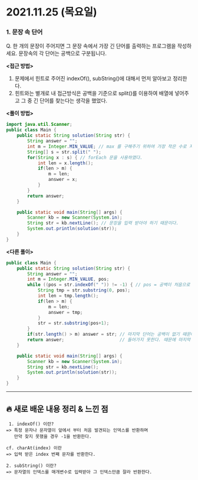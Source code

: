 # 2021.11.25 (목요일)
### **1. 문장 속 단어**

Q. 한 개의 문장이 주어지면 그 문장 속에서 가장 긴 단어를 출력하는 프로그램을 작성하세요.
   문장속의 각 단어는 공백으로 구분됩니다.

**<접근 방법>**
1. 문제에서 힌트로 주어진 indexOf(), subString()에 대해서 먼저 알아보고 정리한다.
2. 힌트와는 별개로 내 접근방식은 공백을 기준으로 split()를 이용하여 배열에 넣어주고
   그 중 긴 단어를 찾는다는 생각을 했었다.


**<풀이 방법>**

```java
import java.util.Scanner;
public class Main {
    public static String solution(String str) {
        String answer = "";
        int m = Integer.MIN_VALUE; // max 를 구해주기 위하여 가장 작은 수로 지정해둔다.
        String[] s = str.split(" ");
        for(String x : s) { // forEach 문을 사용하였다.
            int len = x.length();
            if(len > m) {
                m = len;
                answer = x;
            }
        }
        return answer;
    }

    public static void main(String[] args) {
        Scanner kb = new Scanner(System.in);
        String str = kb.nextLine(); // 문장을 입력 받아야 하기 때문이다.
        System.out.println(solution(str));
    }
}


```


**<다른 풀이>**
```java
public class Main {
    public static String solution(String str) {
        String answer = "";
        int m = Integer.MIN_VALUE, pos;
        while ((pos = str.indexOf(" ")) != -1) { // pos = 공백이 처음으로 발견되는 위치
            String tmp = str.substring(0, pos);
            int len = tmp.length();
            if(len > m) {
                m = len;
                answer = tmp;
            }
            str = str.substring(pos+1);
        }
        if(str.length() > m) answer = str; // 마지막 단어는 공백이 없기 때문에 while 문 안에
        return answer;                     // 들어가지 못한다. 때문에 마지막 단어를 한번 더 비교해 주어야 한다.
    }

    public static void main(String[] args) {
        Scanner kb = new Scanner(System.in);
        String str = kb.nextLine();
        System.out.println(solution(str));
    }
}


```

---
##  **🔥 새로 배운 내용 정리 & 느낀 점**
     1. indexOf() 이란? 
    => 특정 문자나 문자열이 앞에서 부터 처음 발견되는 인덱스를 반환하며
       만약 찾지 못했을 경우 -1을 반환한다.

    cf. charAt(index) 이란
    => 입력 받은 index 번째 문자를 반환한다.

    2. subString() 이란?
    => 문자열의 인덱스를 매개변수로 입력받아 그 인덱스만큼 잘라 반환한다.
    